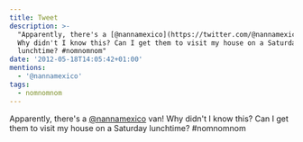 ```yaml
---
title: Tweet
description: >-
  "Apparently, there's a [@nannamexico](https://twitter.com/@nannamexico) van!
  Why didn't I know this? Can I get them to visit my house on a Saturday
  lunchtime? #nomnomnom"
date: '2012-05-18T14:05:42+01:00'
mentions:
  - '@nannamexico'
tags:
  - nomnomnom
---
```

Apparently, there's a [@nannamexico](https://twitter.com/@nannamexico) van! Why didn't I know this? Can I get them to visit my house on a Saturday lunchtime? #nomnomnom
